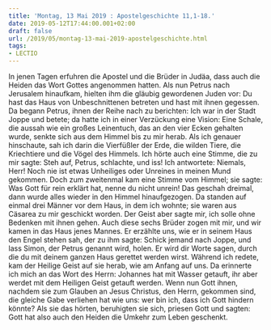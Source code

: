 ```yaml
---
title: 'Montag, 13 Mai 2019 : Apostelgeschichte 11,1-18.'
date: 2019-05-12T17:44:00.001+02:00
draft: false
url: /2019/05/montag-13-mai-2019-apostelgeschichte.html
tags: 
- LECTIO
---
```


In jenen Tagen erfuhren die Apostel und die Brüder in Judäa, dass auch die Heiden das Wort Gottes angenommen hatten. Als nun Petrus nach Jerusalem hinaufkam, hielten ihm die gläubig gewordenen Juden vor: Du hast das Haus von Unbeschnittenen betreten und hast mit ihnen gegessen. Da begann Petrus, ihnen der Reihe nach zu berichten: Ich war in der Stadt Joppe und betete; da hatte ich in einer Verzückung eine Vision: Eine Schale, die aussah wie ein großes Leinentuch, das an den vier Ecken gehalten wurde, senkte sich aus dem Himmel bis zu mir herab. Als ich genauer hinschaute, sah ich darin die Vierfüßler der Erde, die wilden Tiere, die Kriechtiere und die Vögel des Himmels. Ich hörte auch eine Stimme, die zu mir sagte: Steh auf, Petrus, schlachte, und iss! Ich antwortete: Niemals, Herr! Noch nie ist etwas Unheiliges oder Unreines in meinen Mund gekommen. Doch zum zweitenmal kam eine Stimme vom Himmel; sie sagte: Was Gott für rein erklärt hat, nenne du nicht unrein! Das geschah dreimal, dann wurde alles wieder in den Himmel hinaufgezogen. Da standen auf einmal drei Männer vor dem Haus, in dem ich wohnte; sie waren aus Cäsarea zu mir geschickt worden. Der Geist aber sagte mir, ich solle ohne Bedenken mit ihnen gehen. Auch diese sechs Brüder zogen mit mir, und wir kamen in das Haus jenes Mannes. Er erzählte uns, wie er in seinem Haus den Engel stehen sah, der zu ihm sagte: Schick jemand nach Joppe, und lass Simon, der Petrus genannt wird, holen. Er wird dir Worte sagen, durch die du mit deinem ganzen Haus gerettet werden wirst. Während ich redete, kam der Heilige Geist auf sie herab, wie am Anfang auf uns. Da erinnerte ich mich an das Wort des Herrn: Johannes hat mit Wasser getauft, ihr aber werdet mit dem Heiligen Geist getauft werden. Wenn nun Gott ihnen, nachdem sie zum Glauben an Jesus Christus, den Herrn, gekommen sind, die gleiche Gabe verliehen hat wie uns: wer bin ich, dass ich Gott hindern könnte? Als sie das hörten, beruhigten sie sich, priesen Gott und sagten: Gott hat also auch den Heiden die Umkehr zum Leben geschenkt.